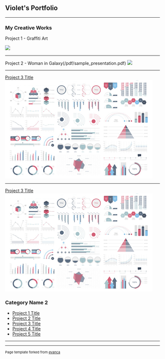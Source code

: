 ## Violet's Portfolio

---

### My Creative Works 

Project 1 - Graffiti Art

<img src="https://user-images.githubusercontent.com/83613380/117747241-9f574300-b1c2-11eb-9e19-65f1a0e7862e.png"/>

---
Project 2 - Woman in Galaxy(/pdf/sample_presentation.pdf)
<img src="https://user-images.githubusercontent.com/83613380/117747539-37552c80-b1c3-11eb-81b4-90b2c2e883a7.png"/>

---
[Project 3 Title](http://example.com/)
<img src="images/dummy_thumbnail.jpg?raw=true"/>

---

[Project 3 Title](http://example.com/)
<img src="images/dummy_thumbnail.jpg?raw=true"/>

### Category Name 2

- [Project 1 Title](http://example.com/)
- [Project 2 Title](http://example.com/)
- [Project 3 Title](http://example.com/)
- [Project 4 Title](http://example.com/)
- [Project 5 Title](http://example.com/)

---




---
<p style="font-size:11px">Page template forked from <a href="https://github.com/evanca/quick-portfolio">evanca</a></p>
<!-- Remove above link if you don't want to attibute -->
